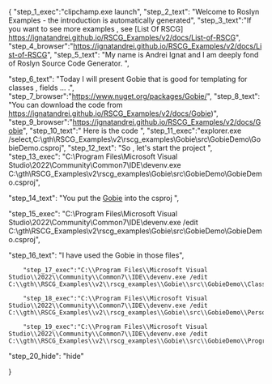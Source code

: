 {
    "step_1_exec":"clipchamp.exe launch",
    "step_2_text": "Welcome to Roslyn Examples - the introduction is automatically generated",
    "step_3_text":"If you want to see more examples , see  [List Of RSCG] https://ignatandrei.github.io/RSCG_Examples/v2/docs/List-of-RSCG",
    "step_4_browser":"https://ignatandrei.github.io/RSCG_Examples/v2/docs/List-of-RSCG",
    "step_5_text": "My name is Andrei Ignat and I am deeply fond of Roslyn Source Code Generator. ",

"step_6_text": "Today I will present Gobie  that is good for templating for classes , fields ... .",
"step_7_browser":"https://www.nuget.org/packages/Gobie/",
"step_8_text": "You can download the code from https://ignatandrei.github.io/RSCG_Examples/v2/docs/Gobie)",
"step_9_browser":"https://ignatandrei.github.io/RSCG_Examples/v2/docs/Gobie",
"step_10_text":" Here is the code ",
"step_11_exec":"explorer.exe /select,C:\\gth\\RSCG_Examples\\v2\\rscg_examples\\Gobie\\src\\GobieDemo\\GobieDemo.csproj",
"step_12_text": "So , let's start the project ",
"step_13_exec": "C:\\Program Files\\Microsoft Visual Studio\\2022\\Community\\Common7\\IDE\\devenv.exe C:\\gth\\RSCG_Examples\\v2\\rscg_examples\\Gobie\\src\\GobieDemo\\GobieDemo.csproj",

"step_14_text": "You put the  [Gobie](https://www.nuget.org/packages/Gobie/) into the csproj ",

"step_15_exec": "C:\\Program Files\\Microsoft Visual Studio\\2022\\Community\\Common7\\IDE\\devenv.exe /edit C:\\gth\\RSCG_Examples\\v2\\rscg_examples\\Gobie\\src\\GobieDemo\\GobieDemo.csproj",

"step_16_text": "I have used the Gobie in those files",


        "step_17_exec":"C:\\Program Files\\Microsoft Visual Studio\\2022\\Community\\Common7\\IDE\\devenv.exe /edit C:\\gth\\RSCG_Examples\\v2\\rscg_examples\\Gobie\\src\\GobieDemo\\ClassGenAddId.cs",
    
        "step_18_exec":"C:\\Program Files\\Microsoft Visual Studio\\2022\\Community\\Common7\\IDE\\devenv.exe /edit C:\\gth\\RSCG_Examples\\v2\\rscg_examples\\Gobie\\src\\GobieDemo\\Person.cs",
    
        "step_19_exec":"C:\\Program Files\\Microsoft Visual Studio\\2022\\Community\\Common7\\IDE\\devenv.exe /edit C:\\gth\\RSCG_Examples\\v2\\rscg_examples\\Gobie\\src\\GobieDemo\\Program.cs",
    
"step_20_hide": "hide"


}